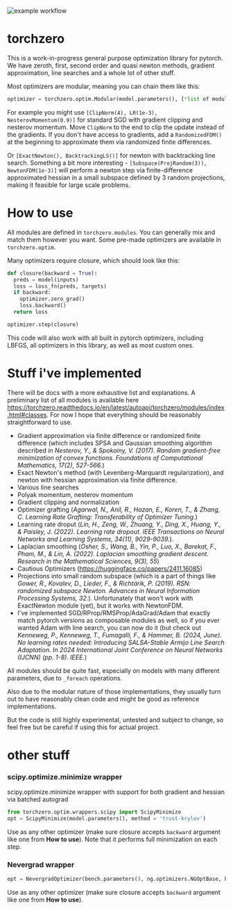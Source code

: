 ![example workflow](https://github.com/inikishev/torchzero/actions/workflows/tests.yml/badge.svg)
# torchzero
This is a work-in-progress general purpose optimization library for pytorch. We have zeroth, first, second order and quasi newton methods, gradient approximation, line searches and a whole lot of other stuff.

Most optimizers are modular, meaning you can chain them like this:
```py
optimizer = torchzero.optim.Modular(model.parameters(), [*list of modules*])`
```
For example you might use `[ClipNorm(4), LR(1e-3), NesterovMomentum(0.9)]` for standard SGD with gradient clipping and nesterov momentum. Move `ClipNorm` to the end to clip the update instead of the gradients. If you don't have access to gradients, add a `RandomizedFDM()` at the beginning to approximate them via randomized finite differences. 

Or `[ExactNewton(), BacktrackingLS()]` for newton with backtracking line search. Something a bit more interesting - `[Subspace(ProjRandom(3)), NewtonFDM(1e-3)]` will perform a newton step via finite-difference approximated hessian in a small subspace defined by 3 random projections, making it feasible for large scale problems.

# How to use

All modules are defined in `torchzero.modules`. You can generally mix and match them however you want. Some pre-made optimizers are available in `torchzero.optim`.

Many optimizers require closure, which should look like this:
```py
def closure(backward = True):
  preds = model(inputs)
  loss = loss_fn(preds, targets)
  if backward:
    optimizer.zero_grad()
    loss.backward()
  return loss

optimizer.step(closure)
```
This code will also work with all built in pytorch optimizers, including LBFGS, all optimizers in this library, as well as most custom ones.

# Stuff i've implemented
There will be docs with a more exhaustive list and explanations. A preliminary list of all modules is available here https://torchzero.readthedocs.io/en/latest/autoapi/torchzero/modules/index.html#classes. For now I hope that everything should be reasonably straightforward to use.
- Gradient approximation via finite difference or randomized finite difference (which includes SPSA and Gaussian smoothing algorithm described in *Nesterov, Y., & Spokoiny, V. (2017). Random gradient-free minimization of convex functions. Foundations of Computational Mathematics, 17(2), 527-566.*)
- Exact Newton's method (with Levenberg-Marquardt regularization), and newton with hessian approximation via finite difference.
- Various line searches
- Polyak momentum, nesterov momentum
- Gradient clipping and normalization
- Optimizer grafting (*Agarwal, N., Anil, R., Hazan, E., Koren, T., & Zhang, C. Learning Rate Grafting: Transferability of Optimizer Tuning.*)
- Learning rate droput (*Lin, H., Zeng, W., Zhuang, Y., Ding, X., Huang, Y., & Paisley, J. (2022). Learning rate dropout. IEEE Transactions on Neural Networks and Learning Systems, 34(11), 9029-9039.*).
- Laplacian smoothing (*Osher, S., Wang, B., Yin, P., Luo, X., Barekat, F., Pham, M., & Lin, A. (2022). Laplacian smoothing gradient descent. Research in the Mathematical Sciences, 9(3), 55*)
- Cautious Optimizers (https://huggingface.co/papers/2411.16085)
- Projections into small random subspace (which is a part of things like *Gower, R., Kovalev, D., Lieder, F., & Richtárik, P. (2019). RSN: randomized subspace Newton. Advances in Neural Information Processing Systems, 32.*). Unfortunately that won't work with ExactNewton module (yet), but it works with NewtonFDM.
- I've implemented SGD/RProp/RMSProp/AdaGrad/Adam that exactly match pytorch versions as composable modules as well, so if you ever wanted Adam with line search, you can now do it (but check out *Kenneweg, P., Kenneweg, T., Fumagalli, F., & Hammer, B. (2024, June). No learning rates needed: Introducing SALSA-Stable Armijo Line Search Adaptation. In 2024 International Joint Conference on Neural Networks (IJCNN) (pp. 1-8). IEEE.*)

All modules should be quite fast, especially on models with many different parameters, due to `_foreach` operations.

Also due to the modular nature of those implementations, they usually turn out to have reasonably clean code and might be good as reference implementations.

But the code is still highly experimental, untested and subject to change, so feel free but be careful if using this for actual project.


# other stuff
### scipy.optimize.minimize wrapper
scipy.optimize.minimize wrapper with support for both gradient and hessian via batched autograd
```py
from torchzero.optim.wrappers.scipy import ScipyMinimize
opt = ScipyMinimize(model.parameters(), method = 'trust-krylov')
```
Use as any other optimizer (make sure closure accepts `backward` argument like one from **How to use**). Note that it performs full minimization on each step. 

### Nevergrad wrapper
```py
opt = NevergradOptimizer(bench.parameters(), ng.optimizers.NGOptBase, budget = 1000)
```
Use as any other optimizer (make sure closure accepts `backward` argument like one from **How to use**).
